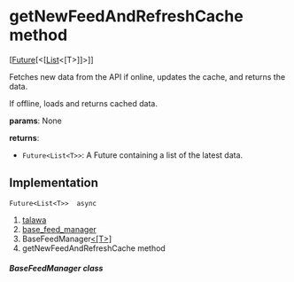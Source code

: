 
<div>

# getNewFeedAndRefreshCache method

</div>


[[Future](https://api.flutter.dev/flutter/dart-core/Future-class.html)[\<[[List](https://api.flutter.dev/flutter/dart-core/List-class.html)\<[T\>]]\>]]




Fetches new data from the API if online, updates the cache, and returns
the data.

If offline, loads and returns cached data.

**params**: None

**returns**:

-   `Future<List<T>>`: A Future containing a list of the latest data.



## Implementation

``` language-dart
Future<List<T>>  async 
```







1.  [talawa](../../index.md)
2.  [base_feed_manager](../../services_caching_base_feed_manager/)
3.  BaseFeedManager[\<[T\>]](../../services_caching_base_feed_manager/BaseFeedManager-class.md)
4.  getNewFeedAndRefreshCache method

##### BaseFeedManager class








